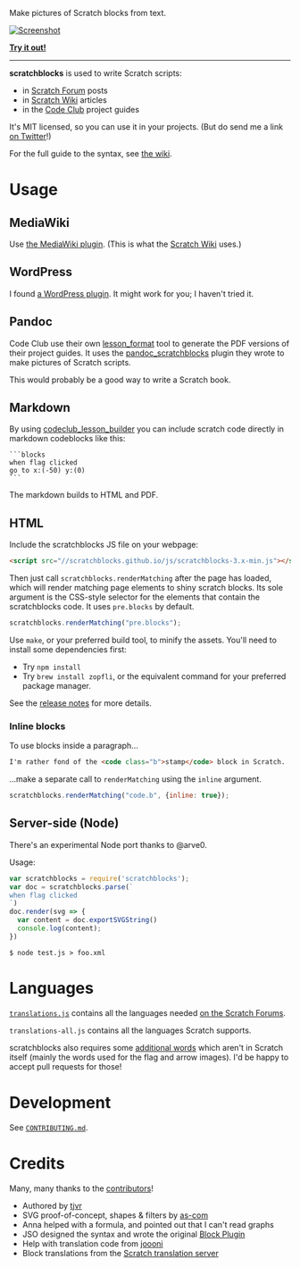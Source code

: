 Make pictures of Scratch blocks from text.

[![Screenshot](http://scratchblocks.github.io/screenshot.png)](https://scratchblocks.github.io/#when%20flag%20clicked%0Aclear%0Aforever%0Apen%20down%0Aif%20%3C%3Cmouse%20down%3F%3E%20and%20%3Ctouching%20%5Bmouse-pointer%20v%5D%3F%3E%3E%20then%0Aswitch%20costume%20to%20%5Bbutton%20v%5D%0Aelse%0Aadd%20(x%20position)%20to%20%5Blist%20v%5D%0Aend%0Amove%20(foo)%20steps%0Aturn%20ccw%20(9)%20degrees)

**[Try it out!](http://scratchblocks.github.io/)**

---

**scratchblocks** is used to write Scratch scripts:

- in [Scratch Forum](http://scratch.mit.edu/discuss/topic/14772/) posts
- in [Scratch Wiki](http://wiki.scratch.mit.edu/wiki/Block_Plugin) articles 
- in the [Code Club](https://www.codeclub.org.uk) project guides

It's MIT licensed, so you can use it in your projects. (But do send me a link
[on Twitter](http://twitter.com/blob8108)!)

For the full guide to the syntax, see [the wiki](http://wiki.scratch.mit.edu/wiki/Block_Plugin/Syntax).

# Usage

## MediaWiki

Use [the MediaWiki plugin](https://github.com/tjvr/wiki-scratchblocks). (This is what the [Scratch Wiki](http://wiki.scratch.mit.edu/wiki/Block_Plugin) uses.)

## WordPress

I found [a WordPress plugin](https://github.com/tkc49/scratchblocks-for-wp). It might work for you; I haven't tried it.

## Pandoc

Code Club use their own [lesson_format](https://github.com/CodeClub/lesson_format) tool to generate the PDF versions of their project guides. It uses the [pandoc_scratchblocks](https://github.com/CodeClub/pandoc_scratchblocks) plugin they wrote to make pictures of Scratch scripts.

This would probably be a good way to write a Scratch book.

## Markdown

By using [codeclub_lesson_builder](https://github.com/arve0/codeclub_lesson_builder) you can include scratch code directly in markdown codeblocks like this:

    ```blocks
    when flag clicked
    go to x:(-50) y:(0)
    ```

The markdown builds to HTML and PDF.

## HTML

Include the scratchblocks JS file on your webpage:

```html
<script src="//scratchblocks.github.io/js/scratchblocks-3.x-min.js"></script>
```

Then just call `scratchblocks.renderMatching` after the page has loaded, which
will render matching page elements to shiny scratch blocks. Its sole argument
is the CSS-style selector for the elements that contain the scratchblocks code.
It uses `pre.blocks` by default.

```js
scratchblocks.renderMatching("pre.blocks");
```

Use `make`, or your preferred build tool, to minify the assets. You'll need to
install some dependencies first:

- Try `npm install`
- Try `brew install zopfli`, or the equivalent command for your preferred package manager.

See the [release notes](https://github.com/tjvr/scratchblocks/releases) for more details.

### Inline blocks

To use blocks inside a paragraph...

```html
I'm rather fond of the <code class="b">stamp</code> block in Scratch.
```

...make a separate call to `renderMatching` using the `inline` argument.

```js
scratchblocks.renderMatching("code.b", {inline: true});
```

## Server-side (Node)

There's an experimental Node port thanks to @arve0.

Usage:

```js
var scratchblocks = require('scratchblocks');
var doc = scratchblocks.parse(`
when flag clicked
`)
doc.render(svg => {
  var content = doc.exportSVGString()
  console.log(content);
})
```

    $ node test.js > foo.xml

# Languages

[`translations.js`](https://github.com/tjvr/scratchblocks/blob/master/src/translations.js) contains all the languages needed [on the Scratch Forums](http://scratch.mit.edu/discuss/#category_head_6).

`translations-all.js` contains all the languages Scratch supports.

scratchblocks also requires some [additional words](https://github.com/tjvr/scratchblocks/blob/master/src/extra_strings.py) which aren't in Scratch itself (mainly the words used for the flag and arrow images). I'd be happy to accept pull requests for those!


# Development

See [`CONTRIBUTING.md`](https://github.com/tjvr/scratchblocks/blob/master/.github/CONTRIBUTING.md).


# Credits

Many, many thanks to the [contributors](https://github.com/tjvr/scratchblocks/graphs/contributors)!

* Authored by [tjvr](https://github.com/tjvr)
* SVG proof-of-concept, shapes & filters by [as-com](https://github.com/as-com)
* Anna helped with a formula, and pointed out that I can't read graphs
* JSO designed the syntax and wrote the original [Block Plugin](http://wiki.scratch.mit.edu/wiki/Block_Plugin_\(1.4\))
* Help with translation code from [joooni](http://scratch.mit.edu/users/joooni/)
* Block translations from the [Scratch translation server](http://translate.scratch.mit.edu/)

